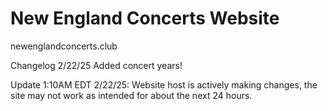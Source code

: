 # New England Concerts Website

newenglandconcerts.club

Changelog 2/22/25
Added concert years!

Update 1:10AM EDT 2/22/25:
Website host is actively making changes, the site may not work as intended for about the next 24 hours.